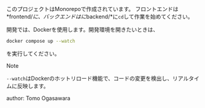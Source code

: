 このプロジェクトはMonorepoで作成されています。
フロントエンドは*frontend/*に、バックエンドはに*backend/*に`cd`して作業を始めてください。

開発では、Dockerを使用します。開発環境を開きたいときは、

```bash
docker compose up --watch
```

を実行してください。

> [!NOTE]
`--watch`はDockerのホットリロード機能で、コードの変更を検出し、リアルタイムに反映します。

author: Tomo Ogasawara
